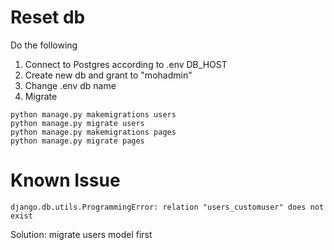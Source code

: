 # Reset db

Do the following
1. Connect to Postgres according to .env DB_HOST
2. Create new db and grant to "mohadmin" 
3. Change .env db name
4. Migrate
```
python manage.py makemigrations users
python manage.py migrate users
python manage.py makemigrations pages
python manage.py migrate pages
```

# Known Issue

```
django.db.utils.ProgrammingError: relation "users_customuser" does not exist
```

Solution: migrate users model first